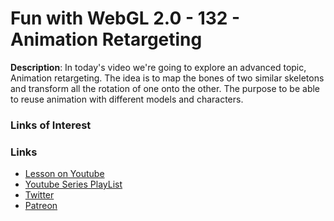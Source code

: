 # Fun with WebGL 2.0 - 132 - Animation Retargeting
**Description**:
In today's video we're going to explore an advanced topic, Animation retargeting. The idea is to map 
the bones of two similar skeletons and transform all the rotation of one onto the other. The purpose 
to be able to reuse animation with different models and characters.

### Links of Interest


### Links
* [Lesson on Youtube](https://youtu.be/c9qBhFsAIIg)
* [Youtube Series PlayList](https://www.youtube.com/playlist?list=PLMinhigDWz6emRKVkVIEAaePW7vtIkaIF)
* [Twitter](https://twitter.com/SketchpunkLabs)
* [Patreon](https://www.patreon.com/sketchpunk)